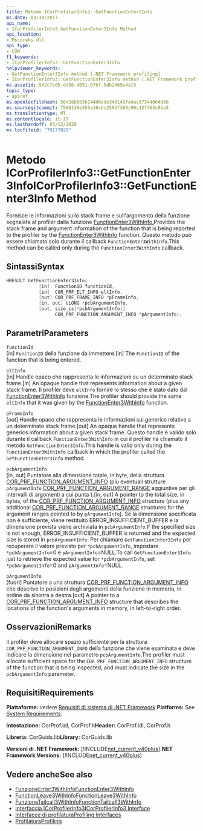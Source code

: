 ```yaml
---
title: Metodo ICorProfilerInfo3::GetFunctionEnter3Info
ms.date: 03/30/2017
api_name:
- ICorProfilerInfo3.GetFunctionEnter3Info Method
api_location:
- Mscorwks.dll
api_type:
- COM
f1_keywords:
- ICorProfilerInfo3::GetFunctionEnter3Info
helpviewer_keywords:
- GetFunctionEnter3Info method [.NET Framework profiling]
- ICorProfilerInfo3::GetFunctionEnter3Info method [.NET Framework profiling]
ms.assetid: 542c7c65-dd56-4651-b76f-5db2465e4a15
topic_type:
- apiref
ms.openlocfilehash: 50d16b8036144d6ede349149fa4ae37344064d8b
ms.sourcegitcommit: 7588136e355e10cbc2582f389c90c127363c02a5
ms.translationtype: MT
ms.contentlocale: it-IT
ms.lasthandoff: 03/12/2020
ms.locfileid: "79177020"
---
```

# <a name="icorprofilerinfo3getfunctionenter3info-method"></a><span data-ttu-id="f2ea8-102">Metodo ICorProfilerInfo3::GetFunctionEnter3Info</span><span class="sxs-lookup"><span data-stu-id="f2ea8-102">ICorProfilerInfo3::GetFunctionEnter3Info Method</span></span>
<span data-ttu-id="f2ea8-103">Fornisce le informazioni sullo stack frame e sull'argomento della funzione segnalata al profiler dalla funzione [FunctionEnter3WithInfo.](functionenter3withinfo-function.md)</span><span class="sxs-lookup"><span data-stu-id="f2ea8-103">Provides the stack frame and argument information of the function that is being reported to the profiler by the [FunctionEnter3WithInfo](functionenter3withinfo-function.md) function.</span></span> <span data-ttu-id="f2ea8-104">Questo metodo può essere chiamato solo durante il callback `FunctionEnter3WithInfo`.</span><span class="sxs-lookup"><span data-stu-id="f2ea8-104">This method can be called only during the `FunctionEnter3WithInfo` callback.</span></span>  
  
## <a name="syntax"></a><span data-ttu-id="f2ea8-105">Sintassi</span><span class="sxs-lookup"><span data-stu-id="f2ea8-105">Syntax</span></span>  
  
```cpp  
HRESULT GetFunctionEnter3Info(  
            [in]  FunctionID functionId,
            [in]  COR_PRF_ELT_INFO eltInfo,  
            [out] COR_PRF_FRAME_INFO *pFrameInfo,  
            [in, out] ULONG *pcbArgumentInfo,  
            [out, size_is(*pcbArgumentInfo)]  
                  COR_PRF_FUNCTION_ARGUMENT_INFO *pArgumentInfo);  
```  
  
## <a name="parameters"></a><span data-ttu-id="f2ea8-106">Parametri</span><span class="sxs-lookup"><span data-stu-id="f2ea8-106">Parameters</span></span>  
 `functionId`  
 <span data-ttu-id="f2ea8-107">[in] `FunctionID` della funzione da immettere.</span><span class="sxs-lookup"><span data-stu-id="f2ea8-107">[in] The `FunctionID` of the function that is being entered.</span></span>  
  
 `eltInfo`  
 <span data-ttu-id="f2ea8-108">[in] Handle opaco che rappresenta le informazioni su un determinato stack frame.</span><span class="sxs-lookup"><span data-stu-id="f2ea8-108">[in] An opaque handle that represents information about a given stack frame.</span></span> <span data-ttu-id="f2ea8-109">Il profiler deve `eltInfo` fornire lo stesso che è stato dato dal [FunctionEnter3WithInfo](functionenter3withinfo-function.md) funzione.</span><span class="sxs-lookup"><span data-stu-id="f2ea8-109">The profiler should provide the same `eltInfo` that it was given by the [FunctionEnter3WithInfo](functionenter3withinfo-function.md) function.</span></span>  
  
 `pFrameInfo`  
 <span data-ttu-id="f2ea8-110">[out] Handle opaco che rappresenta le informazioni sui generics relative a un determinato stack frame.</span><span class="sxs-lookup"><span data-stu-id="f2ea8-110">[out] An opaque handle that represents generics information about a given stack frame.</span></span> <span data-ttu-id="f2ea8-111">Questo handle è valido solo durante il callback `FunctionEnter3WithInfo` in cui il profiler ha chiamato il metodo `GetFunctionEnter3Info`.</span><span class="sxs-lookup"><span data-stu-id="f2ea8-111">This handle is valid only during the `FunctionEnter3WithInfo` callback in which the profiler called the `GetFunctionEnter3Info` method.</span></span>  
  
 `pcbArgumentInfo`  
 <span data-ttu-id="f2ea8-112">[in, out] Puntatore alla dimensione totale, in byte, della struttura [COR_PRF_FUNCTION_ARGUMENT_INFO](cor-prf-function-argument-info-structure.md) (più eventuali strutture `pArgumentInfo` [COR_PRF_FUNCTION_ARGUMENT_RANGE](cor-prf-function-argument-range-structure.md) aggiuntive per gli intervalli di argomenti a cui punta ).</span><span class="sxs-lookup"><span data-stu-id="f2ea8-112">[in, out] A pointer to the total size, in bytes, of the [COR_PRF_FUNCTION_ARGUMENT_INFO](cor-prf-function-argument-info-structure.md) structure (plus any additional [COR_PRF_FUNCTION_ARGUMENT_RANGE](cor-prf-function-argument-range-structure.md) structures for the argument ranges pointed to by `pArgumentInfo`).</span></span> <span data-ttu-id="f2ea8-113">Se la dimensione specificata non è sufficiente, viene restituito ERROR_INSUFFICIENT_BUFFER e la dimensione prevista viene archiviata in `pcbArgumentInfo`.</span><span class="sxs-lookup"><span data-stu-id="f2ea8-113">If the specified size is not enough, ERROR_INSUFFICIENT_BUFFER is returned and the expected size is stored in `pcbArgumentInfo`.</span></span> <span data-ttu-id="f2ea8-114">Per chiamare `GetFunctionEnter3Info` per recuperare il valore previsto per `*pcbArgumentInfo`, impostare `*pcbArgumentInfo`=0 e `pArgumentInfo`=NULL.</span><span class="sxs-lookup"><span data-stu-id="f2ea8-114">To call `GetFunctionEnter3Info` just to retrieve the expected value for `*pcbArgumentInfo`, set `*pcbArgumentInfo`=0 and `pArgumentInfo`=NULL.</span></span>  
  
 `pArgumentInfo`  
 <span data-ttu-id="f2ea8-115">[fuori] Puntatore a una struttura [COR_PRF_FUNCTION_ARGUMENT_INFO](cor-prf-function-argument-info-structure.md) che descrive le posizioni degli argomenti della funzione in memoria, in ordine da sinistra a destra.</span><span class="sxs-lookup"><span data-stu-id="f2ea8-115">[out] A pointer to a [COR_PRF_FUNCTION_ARGUMENT_INFO](cor-prf-function-argument-info-structure.md) structure that describes the locations of the function's arguments in memory, in left-to-right order.</span></span>  
  
## <a name="remarks"></a><span data-ttu-id="f2ea8-116">Osservazioni</span><span class="sxs-lookup"><span data-stu-id="f2ea8-116">Remarks</span></span>  
 <span data-ttu-id="f2ea8-117">Il profiler deve allocare spazio sufficiente per la struttura `COR_PRF_FUNCTION_ARGUMENT_INFO` della funzione che viene esaminata e deve indicare la dimensione nel parametro `pcbArgumentInfo`.</span><span class="sxs-lookup"><span data-stu-id="f2ea8-117">The profiler must allocate sufficient space for the `COR_PRF_FUNCTION_ARGUMENT_INFO` structure of the function that is being inspected, and must indicate the size in the `pcbArgumentInfo` parameter.</span></span>  
  
## <a name="requirements"></a><span data-ttu-id="f2ea8-118">Requisiti</span><span class="sxs-lookup"><span data-stu-id="f2ea8-118">Requirements</span></span>  
 <span data-ttu-id="f2ea8-119">**Piattaforme:** vedere [Requisiti di sistema di .NET Framework](../../../../docs/framework/get-started/system-requirements.md).</span><span class="sxs-lookup"><span data-stu-id="f2ea8-119">**Platforms:** See [System Requirements](../../../../docs/framework/get-started/system-requirements.md).</span></span>  
  
 <span data-ttu-id="f2ea8-120">**Intestazione:** CorProf.idl, CorProf.h</span><span class="sxs-lookup"><span data-stu-id="f2ea8-120">**Header:** CorProf.idl, CorProf.h</span></span>  
  
 <span data-ttu-id="f2ea8-121">**Libreria:** CorGuids.lib</span><span class="sxs-lookup"><span data-stu-id="f2ea8-121">**Library:** CorGuids.lib</span></span>  
  
 <span data-ttu-id="f2ea8-122">**Versioni di .NET Framework:** [!INCLUDE[net_current_v40plus](../../../../includes/net-current-v40plus-md.md)]</span><span class="sxs-lookup"><span data-stu-id="f2ea8-122">**.NET Framework Versions:** [!INCLUDE[net_current_v40plus](../../../../includes/net-current-v40plus-md.md)]</span></span>  
  
## <a name="see-also"></a><span data-ttu-id="f2ea8-123">Vedere anche</span><span class="sxs-lookup"><span data-stu-id="f2ea8-123">See also</span></span>

- [<span data-ttu-id="f2ea8-124">FunzioneEnter3WithInfo</span><span class="sxs-lookup"><span data-stu-id="f2ea8-124">FunctionEnter3WithInfo</span></span>](functionenter3withinfo-function.md)
- [<span data-ttu-id="f2ea8-125">FunctionLeave3WithInfo</span><span class="sxs-lookup"><span data-stu-id="f2ea8-125">FunctionLeave3WithInfo</span></span>](functionleave3withinfo-function.md)
- [<span data-ttu-id="f2ea8-126">FunzioneTailcall3WithInfo</span><span class="sxs-lookup"><span data-stu-id="f2ea8-126">FunctionTailcall3WithInfo</span></span>](functiontailcall3withinfo-function.md)
- [<span data-ttu-id="f2ea8-127">Interfaccia ICorProfilerInfo3</span><span class="sxs-lookup"><span data-stu-id="f2ea8-127">ICorProfilerInfo3 Interface</span></span>](icorprofilerinfo3-interface.md)
- [<span data-ttu-id="f2ea8-128">Interfacce di profilatura</span><span class="sxs-lookup"><span data-stu-id="f2ea8-128">Profiling Interfaces</span></span>](profiling-interfaces.md)
- [<span data-ttu-id="f2ea8-129">Profilatura</span><span class="sxs-lookup"><span data-stu-id="f2ea8-129">Profiling</span></span>](index.md)
